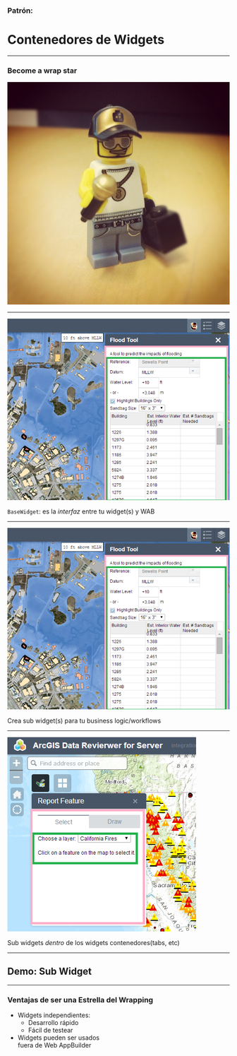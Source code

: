 <!-- .slide: data-background="reveal.js/img/bg-4.png" -->
### Patrón:
# Contenedores de Widgets

---

<!-- .slide: data-background="reveal.js/img/bg-5.png" -->
### Become a wrap star


<img src="img/lego-rapper-7302642156_268095d4f2_o.jpg" />

---

<!-- .slide: data-background="reveal.js/img/bg-5.png" -->
<img src="img/nasa-screenshot.png" />

`BaseWidget`: es la <em>interfaz</em> entre tu widget(s) y WAB

---

<!-- .slide: data-background="reveal.js/img/bg-5.png" -->
<img src="img/nasa-screenshot.png" />

Crea sub widget(s) para tu business logic/workflows

---

<!-- .slide: data-background="reveal.js/img/bg-5.png" -->
<img src="img/drs-tabs-screenshot.png" />

Sub widgets *dentro* de los widgets contenedores(tabs, etc) 

---

<!-- .slide: data-background="reveal.js/img/bg-6.png" -->
## Demo: Sub Widget

---

<!-- .slide: data-background="reveal.js/img/bg-5.png" -->
### Ventajas de ser una Estrella del Wrapping

<ul>
	<li class="fragment">Widgets independientes:
	  <ul>
	    <li>Desarrollo rápido</li>
	    <li>Fácil de testear</li>
	  </ul>
	</li>
	<li class="fragment">Widgets pueden ser usados
	<br/> fuera de Web AppBuilder</li>
</ul>

